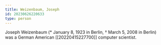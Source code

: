 ```yaml
---
title: Weizenbaum, Joseph
id: 20230626220633
type: person
---
```


Joseph Weizenbaum (* January 8, 1923 in Berlin, † March 5, 2008 in Berlin) was a German American [[20220415227700]] computer  scientist.

